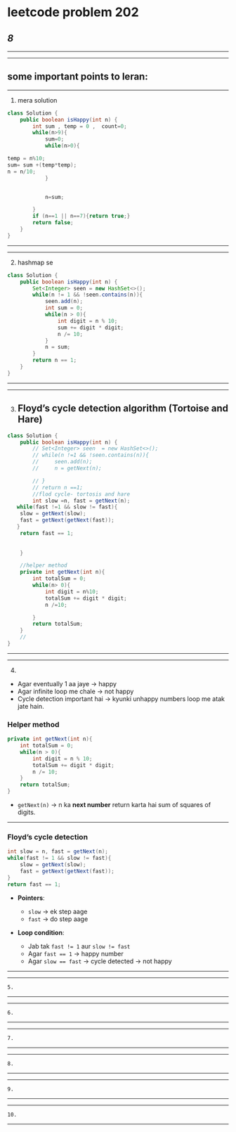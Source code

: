 # leetcode problem  202

***8***
---
*** *** 
---

## some important points to leran:

---

1. mera solution 
```Java
class Solution {
    public boolean isHappy(int n) {
        int sum , temp = 0 ,  count=0;
        while(n>9){
            sum=0;
            while(n>0){

temp = n%10;
sum= sum +(temp*temp);
n = n/10;
            }


            n=sum;

        }
        if (n==1 || n==7){return true;}
        return false;
    }
}
```
---
---

2. hashmap se 
```Java
class Solution {
    public boolean isHappy(int n) {
        Set<Integer> seen = new HashSet<>();
        while(n != 1 && !seen.contains(n)){
            seen.add(n);
            int sum = 0;
            while(n > 0){
                int digit = n % 10;
                sum += digit * digit;
                n /= 10;
            }
            n = sum;
        }
        return n == 1;
    }
}

```
---
---

3. ## Floyd’s cycle detection algorithm (Tortoise and Hare)
```Java
class Solution {
    public boolean isHappy(int n) {
        // Set<Integer> seen  = new HashSet<>();
        // while(n !=1 && !seen.contains(n)){
        //     seen.add(n);
        //     n = getNext(n);

        // }
        // return n ==1;
        //flod cycle- tortosis and hare 
        int slow =n, fast = getNext(n);
   while(fast !=1 && slow != fast){
    slow = getNext(slow);
    fast = getNext(getNext(fast));
   }
    return fast == 1;
   
        
    }

    //helper method
    private int getNext(int n){
        int totalSum = 0;
        while(n> 0){
            int digit = n%10;
            totalSum += digit * digit;
            n /=10;

        }
        return totalSum;
    }
    //
}
```
---
---

4. 
* Agar eventually 1 aa jaye → happy
* Agar infinite loop me chale → not happy
* Cycle detection important hai → kyunki unhappy numbers loop me atak jate hain.


### **Helper method**

```java
private int getNext(int n){
    int totalSum = 0;
    while(n > 0){
        int digit = n % 10;
        totalSum += digit * digit;
        n /= 10;
    }
    return totalSum;
}
```

* `getNext(n)` → n ka **next number** return karta hai sum of squares of digits.


---

### **Floyd’s cycle detection**

```java
int slow = n, fast = getNext(n);
while(fast != 1 && slow != fast){
    slow = getNext(slow);
    fast = getNext(getNext(fast));
}
return fast == 1;
```

* **Pointers**:

  * `slow` → ek step aage
  * `fast` → do step aage
* **Loop condition**:

  * Jab tak `fast != 1` aur `slow != fast`
  * Agar `fast == 1` → happy number
  * Agar `slow == fast` → cycle detected → not happy





---


---
```
5.
```
---
---
```
6.
```
---
---
```
7.
```
---
---
```
8.
```
---

---
```
9.
```
---
---
```
10.
```
---
